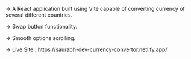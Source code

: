 -> A React application built using Vite capable of converting currency of several different countries.

-> Swap button functionality.

-> Smooth options scrolling.

-> Live Site : https://saurabh-dev-currency-convertor.netlify.app/
